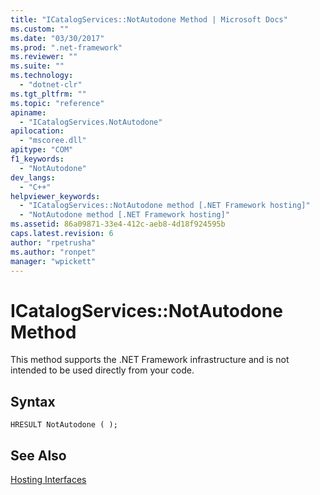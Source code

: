 ```yaml
---
title: "ICatalogServices::NotAutodone Method | Microsoft Docs"
ms.custom: ""
ms.date: "03/30/2017"
ms.prod: ".net-framework"
ms.reviewer: ""
ms.suite: ""
ms.technology: 
  - "dotnet-clr"
ms.tgt_pltfrm: ""
ms.topic: "reference"
apiname: 
  - "ICatalogServices.NotAutodone"
apilocation: 
  - "mscoree.dll"
apitype: "COM"
f1_keywords: 
  - "NotAutodone"
dev_langs: 
  - "C++"
helpviewer_keywords: 
  - "ICatalogServices::NotAutodone method [.NET Framework hosting]"
  - "NotAutodone method [.NET Framework hosting]"
ms.assetid: 86a09871-33e4-412c-aeb8-4d18f924595b
caps.latest.revision: 6
author: "rpetrusha"
ms.author: "ronpet"
manager: "wpickett"
---
```

# ICatalogServices::NotAutodone Method
This method supports the .NET Framework infrastructure and is not intended to be used directly from your code.  
  
## Syntax  
  
```  
HRESULT NotAutodone ( );  
```  
  
## See Also  
 [Hosting Interfaces](../../../../docs/framework/unmanaged-api/hosting/hosting-interfaces.md)